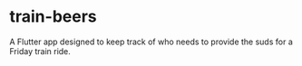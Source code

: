 # train-beers
A Flutter app designed to keep track of who needs to provide the suds for a Friday train ride.
